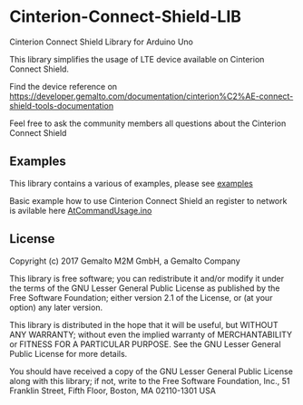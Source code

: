 # Cinterion-Connect-Shield-LIB
Cinterion Connect Shield Library for Arduino Uno

This library simplifies the usage of LTE device available on Cinterion Connect Shield.

Find the device reference on https://developer.gemalto.com/documentation/cinterion%C2%AE-connect-shield-tools-documentation

Feel free to ask the community members all questions about the Cinterion Connect Shield

## Examples

This library contains a various of examples, please see [examples](https://github.com/David-Gemalto/Cinterion-Connect-Shield-LIB/tree/master/examples "Examples")

Basic example how to use Cinterion Connect Shield an register to network is avilable here [AtCommandUsage.ino](https://github.com/David-Gemalto/Cinterion-Connect-Shield-LIB/blob/master/examples/AtCommandUsage/AtCommandUsage.ino "AtCommandUsage.ino") 

## License
Copyright (c) 2017 Gemalto M2M GmbH, a Gemalto Company

This library is free software; you can redistribute it and/or
modify it under the terms of the GNU Lesser General Public
License as published by the Free Software Foundation; either
version 2.1 of the License, or (at your option) any later version.

This library is distributed in the hope that it will be useful,
but WITHOUT ANY WARRANTY; without even the implied warranty of
MERCHANTABILITY or FITNESS FOR A PARTICULAR PURPOSE.  See the GNU
Lesser General Public License for more details.

You should have received a copy of the GNU Lesser General Public
License along with this library; if not, write to the Free Software
Foundation, Inc., 51 Franklin Street, Fifth Floor, Boston, MA  02110-1301  USA

